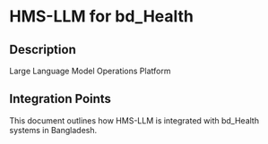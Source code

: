 # HMS-LLM for bd_Health

## Description

Large Language Model Operations Platform

## Integration Points

This document outlines how HMS-LLM is integrated with bd_Health systems in Bangladesh.
